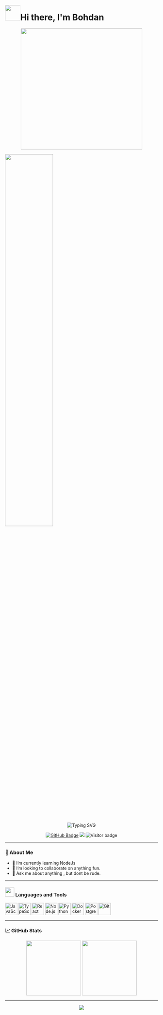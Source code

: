<!-- README.md -->

<h1 align="left"> <img src="https://media.giphy.com/media/VgCDAzcKvsR6OM0uWg/giphy.gif" width="50">Hi there, I'm Bohdan</h1>
<p align="center">
  <img src="[https://media.giphy.com/media/3o7aD2saalBwwftBIY/giphy.gif](https://media1.tenor.com/m/gwW4p3z_jbkAAAAd/takumi-chilling.gif)" width="400" />
</p>
<img src="https://readme-typing-svg.demolab.com?font=Inconsolata&weight=500&size=50&duration=4000&pause=300&color=A7A459&center=true&vCenter=true&multiline=true&repeat=false&random=false&width=1300&height=140&lines=I'm+19yo%2C+student+and+software+developer+wannabe+%E2%9C%A9" width="56%" />

<p align="center">
  <img src="https://readme-typing-svg.demolab.com?font=Fira+Code&duration=3000&pause=1000&center=true&width=435&lines=Software+Engineer;Open+Source+Enthusiast;Lifelong+Learner;Backend+%7C+Frontend+%7C+Fullstack" alt="Typing SVG" />
</p>

<p align="center">
  <a href="https://github.com/b-bBohdan"><img src="https://img.shields.io/github/followers/b-bBohdan?label=Follow&style=social" alt="GitHub Badge"/></a>
  <a href="mailto:bogdanohrimchuk@gmail.com"><img src="https://img.shields.io/badge/Email-D14836?style=flat&logo=gmail&logoColor=white"/></a>
  <img src="https://visitor-badge.laobi.icu/badge?page_id=yourusername" alt="Visitor badge"/>
</p>

---

### 🧠 About Me

- 🌱 I’m currently learning NodeJs
- 👯 I’m looking to collaborate on anything fun.
- 💬 Ask me about anything , but dont be rude.

---

###  <img src="https://media.giphy.com/media/WUlplcMpOCEmTGBtBW/giphy.gif" width="30">  Languages and Tools

<p align="left">
  <img src="https://cdn.jsdelivr.net/gh/devicons/devicon/icons/javascript/javascript-original.svg" height="40" alt="JavaScript" />
  <img src="https://cdn.jsdelivr.net/gh/devicons/devicon/icons/typescript/typescript-original.svg" height="40" alt="TypeScript" />
  <img src="https://cdn.jsdelivr.net/gh/devicons/devicon/icons/react/react-original.svg" height="40" alt="React" />
  <img src="https://cdn.jsdelivr.net/gh/devicons/devicon/icons/nodejs/nodejs-original.svg" height="40" alt="Node.js" />
  <img src="https://cdn.jsdelivr.net/gh/devicons/devicon/icons/python/python-original.svg" height="40" alt="Python" />
  <img src="https://cdn.jsdelivr.net/gh/devicons/devicon/icons/docker/docker-original.svg" height="40" alt="Docker" />
  <img src="https://cdn.jsdelivr.net/gh/devicons/devicon/icons/postgresql/postgresql-original.svg" height="40" alt="PostgreSQL" />
  <img src="https://cdn.jsdelivr.net/gh/devicons/devicon/icons/git/git-original.svg" height="40" alt="Git" />

</p>

---
### 📈 GitHub Stats

<p align="center">
  <img src="https://github-readme-stats.vercel.app/api?username=b-bBohdan&show_icons=true&theme=github_dark" height="180" />
  <img src="https://github-readme-streak-stats.herokuapp.com?user=b-bBohdan&theme=github-dark" height="180" />
</p>

---



<!-- FOOTER -->

<p align="center">
  <img src="https://capsule-render.vercel.app/api?type=waving&color=gradient&height=100&section=footer"/>
</p>
